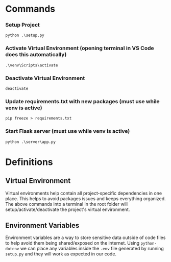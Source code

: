 # Commands

### Setup Project
`python .\setup.py`

### Activate Virtual Environment (opening terminal in VS Code does this automatically)
`.\venv\Scripts\activate`

### Deactivate Virtual Environment
`deactivate`

### Update requirements.txt with new packages (must use while venv is active)
`pip freeze > requirements.txt`

### Start Flask server (must use while venv is active)
`python .\server\app.py`

# Definitions

## Virtual Environment
Virtual environments help contain all project-specific dependencies in one place. This helps to avoid packages issues and keeps everything organized. The above commands into a terminal in the root folder will setup/activate/deactivate the project's virtual environment.

## Environment Variables
Environment variables are a way to store sensitive data outside of code files to help avoid them being shared/exposed on the internet. Using `python-dotenv` we can place any variables inside the `.env` file generated by running `setup.py` and they will work as expected in our code.